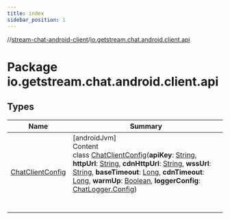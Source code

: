 ```yaml
---
title: index
sidebar_position: 1
---
```

//[stream-chat-android-client](../../index.md)/[io.getstream.chat.android.client.api](index.md)



# Package io.getstream.chat.android.client.api  


## Types  
  
|  Name |  Summary | 
|---|---|
| <a name="io.getstream.chat.android.client.api/ChatClientConfig///PointingToDeclaration/"></a>[ChatClientConfig](ChatClientConfig/index.md)| <a name="io.getstream.chat.android.client.api/ChatClientConfig///PointingToDeclaration/"></a>[androidJvm]  <br/>Content  <br/>class [ChatClientConfig](ChatClientConfig/index.md)(**apiKey**: [String](https://kotlinlang.org/api/latest/jvm/stdlib/kotlin/-string/index.html), **httpUrl**: [String](https://kotlinlang.org/api/latest/jvm/stdlib/kotlin/-string/index.html), **cdnHttpUrl**: [String](https://kotlinlang.org/api/latest/jvm/stdlib/kotlin/-string/index.html), **wssUrl**: [String](https://kotlinlang.org/api/latest/jvm/stdlib/kotlin/-string/index.html), **baseTimeout**: [Long](https://kotlinlang.org/api/latest/jvm/stdlib/kotlin/-long/index.html), **cdnTimeout**: [Long](https://kotlinlang.org/api/latest/jvm/stdlib/kotlin/-long/index.html), **warmUp**: [Boolean](https://kotlinlang.org/api/latest/jvm/stdlib/kotlin/-boolean/index.html), **loggerConfig**: [ChatLogger.Config](../io.getstream.chat.android.client.logger/ChatLogger/Config/index.md))  <br/><br/><br/>|

